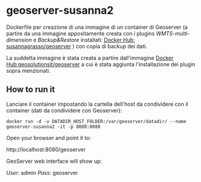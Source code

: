 # geoserver-susanna2
Dockerfile per creazione di una immagine di un container di Geoserver (a partire da una immagine appositamente creata con i plugins _WMTS-multi-dimension_ e _Backup&Restore_ installati: 
[Docker Hub: susannagrasso/geoserver](https://hub.docker.com/repository/docker/susannagrasso/geoserver) ) con copia di backup dei dati.

La suddetta immagine è stata creata a partire dall'immagine [Docker Hub:geosolutionsit/geoserver](https://hub.docker.com/r/geosolutionsit/geoserver/) a cui è stata aggiunta l'installazione dei plugin sopra menzionati.

## How to run it
Lanciare il container impostando la cartella dell'host da condividere con il container (dati da condividere con Geoserver):

`docker run -d -v DATADIR_HOST_FOLDER:/var/geoserver/datadir/ --name geoserver-susanna2 -it -p 8080:8080`

Open your browser and point it to:

http://localhost:8080/geoserver

GeoServer web interface will show up:

_User:_ admin
_Pass:_ geoserver
